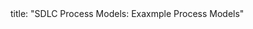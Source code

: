 <frontmatter>
title: "SDLC Process Models: Exaxmple Process Models"
</frontmatter>

<include src="container-inPage-asFlat.md" boilerplate />